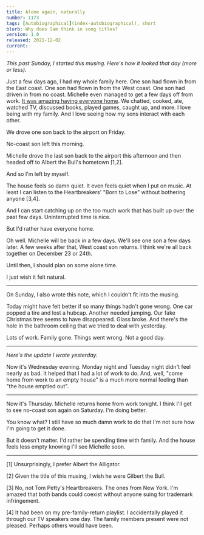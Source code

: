 ```yaml
---
title: Alone again, naturally
number: 1173
tags: [Autobiographical](index-autobiographical), short
blurb: Why does Sam think in song titles?
version: 1.0
released: 2021-12-02 
current: 
---
```

_This past Sunday, I started this musing.  Here's how it looked that day (more or less)._

Just a few days ago, I had my whole family here.  One son had flown
in from the East coast.  One son had flown in from the West coast.
One son had driven in from no coast.  Michelle even managed to get
a few days off from work.  [It was amazing having everyone
home](thankful-2021-11-25).  We chatted, cooked, ate, watched TV,
discussed books, played games, caught up, and more.  I love being
with my family.  And I love seeing how my sons interact with each
other.

We drove one son back to the airport on Friday.

No-coast son left this morning.

Michelle drove the last son back to the airport this afternoon
and then headed off to Albert the Bull's hometown [1,2].

And so I'm left by myself.

The house feels so damn quiet.  It even feels quiet when I put on music.
At least I can listen to the Heartbreakers' "Born to Lose" without
bothering anyone [3,4].

And I can start catching up on the too much work that has built up
over the past few days.  Uninterrupted time is nice.

But I'd rather have everyone home.

Oh well.  Michelle will be back in a few days.  We'll see one son a
few days later.  A few weeks after that, West coast son returns.  I
think we're all back together on December 23 or 24th.

Until then, I should plan on some alone time.

I just wish it felt natural.

---

On Sunday, I also wrote this note, which I couldn't fit into the musing.

Today might have felt better if so many things hadn't gone wrong.
One car popped a tire and lost a hubcap.  Another needed jumping.
Our fake Christmas tree seems to have disappeared.  Glass broke.
And there's the hole in the bathroom ceiling that we tried to deal
with yesterday.

Lots of work.  Family gone.  Things went wrong.  Not a good day.

---

_Here's the update I wrote yesterday._

Now it's Wednesday evening.  Monday night and Tuesday night didn't
feel nearly as bad.  It helped that I had a lot of work to do.  And,
well, "come home from work to an empty house" is a much more normal
feeling than "the house emptied out".

---

Now it's Thursday.  Michelle returns home from work tonight.  I
think I'll get to see no-coast son again on Saturday.  I'm doing
better.

You know what?  I still have so much damn work to do that I'm not
sure how I'm going to get it done.

But it doesn't matter.  I'd rather be spending time with family.
And the house feels less empty knowing I'll see Michelle soon.

---

[1] Unsurprisingly, I prefer Albert the Alligator.

[2] Given the title of this musing, I wish he were Gilbert the Bull.

[3] No, not Tom Petty's Heartbreakers.  The ones from New York.  I'm
amazed that both bands could coexist without anyone suing for
trademark infringement.

[4] It had been on my pre-family-return playlist.  I accidentally
played it through our TV speakers one day.  The family members
present were not pleased.  Perhaps others would have been.
